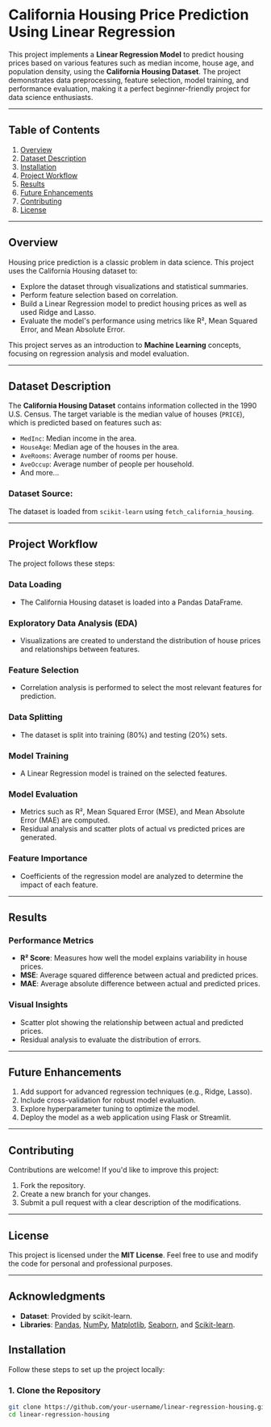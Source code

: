 # **California Housing Price Prediction Using Linear Regression**

This project implements a **Linear Regression Model** to predict housing prices based on various features such as median income, house age, and population density, using the **California Housing Dataset**. The project demonstrates data preprocessing, feature selection, model training, and performance evaluation, making it a perfect beginner-friendly project for data science enthusiasts.

---

## **Table of Contents**

1. [Overview](#overview)  
2. [Dataset Description](#dataset-description)  
3. [Installation](#installation)  
4. [Project Workflow](#project-workflow)  
5. [Results](#results)  
6. [Future Enhancements](#future-enhancements)  
7. [Contributing](#contributing)  
8. [License](#license)  

---

## **Overview**

Housing price prediction is a classic problem in data science. This project uses the California Housing dataset to:
- Explore the dataset through visualizations and statistical summaries.
- Perform feature selection based on correlation.
- Build a Linear Regression model to predict housing prices as well as used Ridge and Lasso.
- Evaluate the model's performance using metrics like R², Mean Squared Error, and Mean Absolute Error.

This project serves as an introduction to **Machine Learning** concepts, focusing on regression analysis and model evaluation.

---

## **Dataset Description**

The **California Housing Dataset** contains information collected in the 1990 U.S. Census. The target variable is the median value of houses (`PRICE`), which is predicted based on features such as:
- `MedInc`: Median income in the area.
- `HouseAge`: Median age of the houses in the area.
- `AveRooms`: Average number of rooms per house.
- `AveOccup`: Average number of people per household.
- And more...

### Dataset Source:
The dataset is loaded from `scikit-learn` using `fetch_california_housing`.

---


## **Project Workflow**

The project follows these steps:

### **Data Loading**
- The California Housing dataset is loaded into a Pandas DataFrame.

### **Exploratory Data Analysis (EDA)**
- Visualizations are created to understand the distribution of house prices and relationships between features.

### **Feature Selection**
- Correlation analysis is performed to select the most relevant features for prediction.

### **Data Splitting**
- The dataset is split into training (80%) and testing (20%) sets.

### **Model Training**
- A Linear Regression model is trained on the selected features.

### **Model Evaluation**
- Metrics such as R², Mean Squared Error (MSE), and Mean Absolute Error (MAE) are computed.
- Residual analysis and scatter plots of actual vs predicted prices are generated.

### **Feature Importance**
- Coefficients of the regression model are analyzed to determine the impact of each feature.

---

## **Results**

### **Performance Metrics**
- **R² Score**: Measures how well the model explains variability in house prices.
- **MSE**: Average squared difference between actual and predicted prices.
- **MAE**: Average absolute difference between actual and predicted prices.

### **Visual Insights**
- Scatter plot showing the relationship between actual and predicted prices.
- Residual analysis to evaluate the distribution of errors.

---

## **Future Enhancements**
1. Add support for advanced regression techniques (e.g., Ridge, Lasso).
2. Include cross-validation for robust model evaluation.
3. Explore hyperparameter tuning to optimize the model.
4. Deploy the model as a web application using Flask or Streamlit.

---

## **Contributing**

Contributions are welcome! If you'd like to improve this project:
1. Fork the repository.
2. Create a new branch for your changes.
3. Submit a pull request with a clear description of the modifications.

---

## **License**

This project is licensed under the **MIT License**. Feel free to use and modify the code for personal and professional purposes.

---

## **Acknowledgments**
- **Dataset**: Provided by scikit-learn.
- **Libraries**: [Pandas](https://pandas.pydata.org/), [NumPy](https://numpy.org/), [Matplotlib](https://matplotlib.org/), [Seaborn](https://seaborn.pydata.org/), and [Scikit-learn](https://scikit-learn.org/).

## **Installation**

Follow these steps to set up the project locally:

### **1. Clone the Repository**
```bash
git clone https://github.com/your-username/linear-regression-housing.git
cd linear-regression-housing

